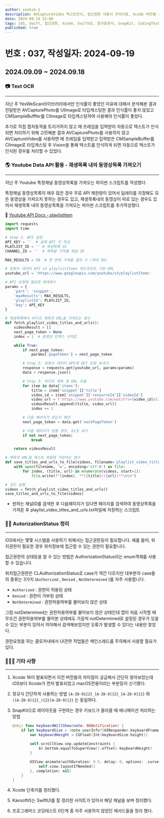 ```yaml
---
author: sookim-1
description: AVCaptureVideo 텍스트인식, 접근권한 사용시 주의사항, Xcode 버전별 차이점 정리, Xcode 단축키 정리, Youtube Playlist 스크립트 작성, SnapKit 애니메이션 처리, 정규표현식 Tip, SwiftUI - Kavsoft, 프로그래머스 코딩테스트
date: 2024-09-19 15:00
tags: iOS, Swift, 접근권한, Xcode, SwiftUI, 정규표현식, SnapKit, CodingTest, Youtube, Vision
published: true
---
```

# 번호 : 037, 작성일자: 2024-09-19
## 2024.09.09 ~ 2024.09.18
### 📷 Text OCR

---

지난 주 YesWeScan라이브러리에서만 인식률이 좋았던 이유에 대해서 분석해본 결과 전달받은 AVCapturePhoto를 UIImage로 타입캐스팅한 결과 인식률이 좋지 않았고 CMSampleBufffer를 CIImage로 타입캐스팅하여 사용해야 인식률이 좋았다.

추가로 직접 캡처동작을 트리거하지 않고 매 프레임을 입력받아 자동으로 텍스트가 인식되면 처리하기 위해 고민해본 결과 AVCapturePhoto를 사용하지 않고 AVCaptureVideo를 사용하면 매 프레임을 입력받고 입력받은 CMSampleBuffer를 CIImage로 타입캐스팅 후 Vision을 통해 텍스트를 인식하게 되면 자동으로 텍스트가 인식된 경우를 처리할 수 있었다.

### 🌎 Youtube Data API 활용 - 재생목록 내의 동영상목록 가져오기

---

지난 주 Youtube 특정채널 동영상목록을 가져오는 파이썬 스크립트를 작성했다. 

특정채널 동영상목록이 매우 많은 경우 무료 API 제한량이 있어서 딜레이를 지정해도 모든 동영상을 가져오지 못하는 경우도 있고, 재생목록내의 동영상이 따로 있는 경우도 있어서 재생목록 내의 동영상목록을 가져오는 파이썬 스크립트를 추가작성했다.

🔗 [Youtube API Docs - playlistitem](https://developers.google.com/youtube/v3/docs/playlistItems/list?hl=ko)

```python
import requests
import time

# Step 1: API 설정
API_KEY = ''  # 실제 API 키 작성
PLAYLIST_ID = '' # 재생목록 ID
CHANNEL_ID = ''  # 제목을 가져올 채널 ID

MAX_RESULTS = 50  # 한 번에 가져올 결과 수 (최대 50)

# 유튜브 데이터 API v3 playlistItems 엔드포인트 기본 URL
youtube_url = 'https://www.googleapis.com/youtube/v3/playlistItems'

# API 요청에 필요한 매개변수
params = {
    'part': 'snippet',
    'maxResults': MAX_RESULTS,
    'playlistId': PLAYLIST_ID,
    'key': API_KEY
}

# 재생목록에서 비디오 제목과 URL을 가져오는 함수
def fetch_playlist_video_titles_and_urls():
    videosResult = []
    next_page_token = None
    index = 1  # 동영상 인덱스 시작값

    while True:
        if next_page_token:
            params['pageToken'] = next_page_token

        # Step 2: 유튜브 데이터 API에 GET 요청 보내기
        response = requests.get(youtube_url, params=params)
        data = response.json()

        # Step 3: 비디오 제목 및 URL 추출
        for item in data['items']:
            title = item['snippet']['title']
            video_id = item['snippet']['resourceId']['videoId']
            video_url = f'https://www.youtube.com/watch?v={video_id}&list={PLAYLIST_ID}&index={index}'
            videosResult.append((title, video_url))
            index += 1

        # 다음 페이지가 있는지 확인
        next_page_token = data.get('nextPageToken')

        # 다음 페이지가 있을 경우, 61초 대기
        if not next_page_token:
            break

    return videosResult

# 제목과 URL을 텍스트 파일에 저장하는 함수
def save_titles_and_urls_to_file(videos, filename='playlist_video_titles_and_urls.txt'):
    with open(filename, 'w', encoding='utf-8') as file:
        for index, (title, url) in enumerate(videos, start=1):
            file.write(f"{index}. **[{title}]({url})**\n\n")

# 코드 실행
videos = fetch_playlist_video_titles_and_urls()
save_titles_and_urls_to_file(videos)
```

- 원하는 채널ID를 검색한 후 다음페이지가 있다면 페이지를 검색하여 동영상목록을 가져온 후 playlist_video_titles_and_urls.txt파일에 저장하는 스크립트

### 👨‍🎓 AutorizationStatus 정리

---

iOS에서는 몇몇 시스템을 사용하기 위해서는 접근권한등이 필요합니다. 예를 들어, 위치권한이 필요한 경우 위치정보에 접근할 수 있는 권한이 필요합니다.

접근권한의 상태등을 알 수 있는 방법은 AuthorizationStatus라는 enum객체를 사용할 수 있습니다.

위치접근권한은 CLAuthorizationStatus로 case가 약간 다르지만 대부분의 case들의 종류는 3가지 (`Authorized` , `Denied`  , `NotDetermined` )를 자주 사용합니다. 

- `Authorized` : 권한이 허용된 상태
- `Denied` : 권한이 거부된 상태
- `NotDetermined` : 권한허용여부를 물어보지 않은 상태

그럼 notDetermined는 권한허용여부를 물어보지 않은 상태인데 앱이 처음 시작할 때 무조건 권한허용여부를 물어본 상태에도 가끔씩 notDetermined로 설정된 경우가 있을 수 있는 부분이 있어서 의아해서 검색해보았지만 오류가 발생할 수 있다는 내용만 찾았다.

권한요청을 하는 클로저내에서 UI관련 작업들은 메인스레드를 주의해서 사용할 필요가 있다.

### 🙋🏻‍♂️ 기타 사항

---

1. Xcode 16이 발표되면서 이전 버전들의 차이점이 궁금해서 간단히 찾아보았는데 iOS보다 Xcode가 먼저 발표되었고 macOS전용이라는 부분등이 신기했다.
2. 정규식 간단하게 사용하는 방법 `[A-Z0-91{2}_[A-Z0-9]{2}_[A-Z0-9]{2}` 와 `([A-Z0-9]{2}_){2}[A-Z0-9]{2}` 는 동일하다.
3. SnapKit으로 레이아웃을 구현하는 경우 키보드가 올라올 때 애니메이션 처리하는 방법
    
    ```swift
    @objc func keyboardWillShow(note: NSNotification) {
        if let keyboardSize = (note.userInfo?[UIResponder.keyboardFrameEndUserInfoKey] as? NSValue)?.cgRectValue {
            var keyboardHeight = CGFloat(Int(keyboardSize.height))
            
            self.scrollView.snp.updateConstraints {
                $0.bottom.equalToSuperView().offset(-keyboardHeight)
            }
    
            UIView.animate(withDuration: 0.5, delay: 0, options: .curveEaseOut, animations: {
                self.view.layoutIfNeeded()
            }, completion: nil)
        }
    }
    ```
    
4. Xcode 단축키를 정리했다.
5. Kavsoft라는 SwiftUI를 잘 정리한 사이트가 있어서 해당 채널을 보며 정리했다.
6. 프로그래머스 코딩테스트 0단계 중 자주 사용하지 않았던 메서드들을 정리 했다.

